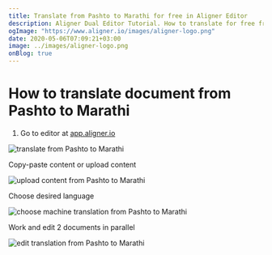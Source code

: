 ```yaml
---
title: Translate from Pashto to Marathi for free in Aligner Editor
description: Aligner Dual Editor Tutorial. How to translate for free from Pashto to Marathi. Aligner is multilingual document management platform. 
ogImage: "https://www.aligner.io/images/aligner-logo.png"
date: 2020-05-06T07:09:21+03:00
image: ../images/aligner-logo.png
onBlog: true
---
```


# How to translate document from Pashto to Marathi

1. Go to editor at [app.aligner.io](https://app.aligner.io "Aligner App web page")

![translate from Pashto to Marathi](../aligner-blank-editor.png "translate from Pashto to Marathi")

Copy-paste content or upload content

![upload content from Pashto to Marathi](../aligner-uploaded-document.png "upload content from Pashto to Marathi")

Choose desired language

![choose machine translation from Pashto to Marathi](../aligner-language-dropdown.png "choose machine translation from Pashto to Marathi")

Work and edit 2 documents in parallel

![edit translation from Pashto to Marathi](../aligner-double-sitded-editor.png "edit translation from Pashto to Marathi")

